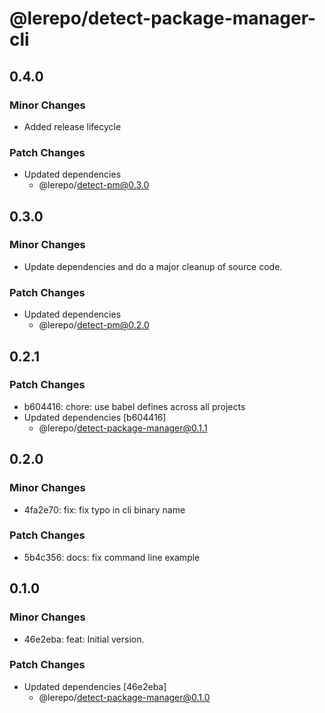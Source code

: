 # @lerepo/detect-package-manager-cli

## 0.4.0

### Minor Changes

- Added release lifecycle

### Patch Changes

- Updated dependencies
  - @lerepo/detect-pm@0.3.0

## 0.3.0

### Minor Changes

- Update dependencies and do a major cleanup of source code.

### Patch Changes

- Updated dependencies
  - @lerepo/detect-pm@0.2.0

## 0.2.1

### Patch Changes

- b604416: chore: use babel defines across all projects
- Updated dependencies [b604416]
  - @lerepo/detect-package-manager@0.1.1

## 0.2.0

### Minor Changes

- 4fa2e70: fix: fix typo in cli binary name

### Patch Changes

- 5b4c356: docs: fix command line example

## 0.1.0

### Minor Changes

- 46e2eba: feat: Initial version.

### Patch Changes

- Updated dependencies [46e2eba]
  - @lerepo/detect-package-manager@0.1.0
